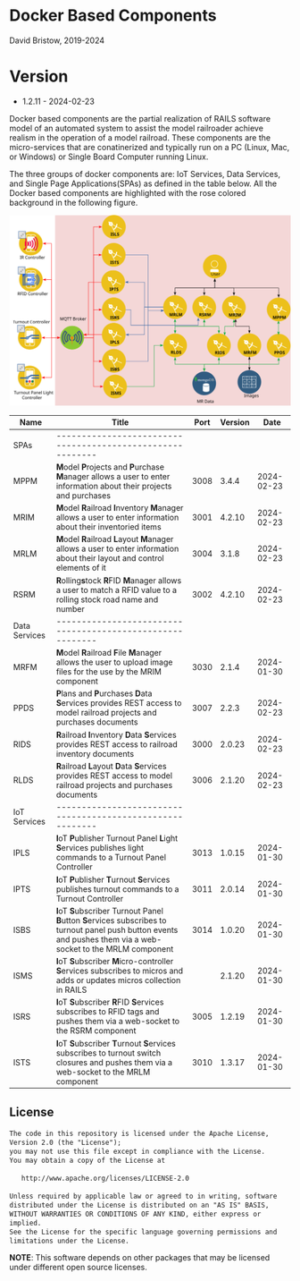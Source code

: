 # Docker Based Components
David Bristow, 2019-2024

# Version
* 1.2.11 - 2024-02-23
 
Docker based components are the partial realization of RAILS software model of an automated system to assist the model railroader achieve realism in the operation of a model railroad. These components are the micro-services that are conatinerized and typically run on a PC (Linux, Mac, or Windows) or Single Board Computer running Linux.

The three groups of docker components are: IoT Services, Data Services, and Single Page Applications(SPAs) as defined in the table below. All the Docker based components are highlighted with the rose colored background in the following figure.

![System Design](https://github.com/djbristow/RAILS/blob/master/Docker%20Based/docker-based-ms.svg)

|Name |Title                                  |Port |Version|Date     |
|-----|----------------------------------------------------------|-----|-------|---------|
|SPAs|----------------------------------------------------------|
|MPPM|**M**odel **P**rojects and **P**urchase **M**anager allows a user to enter information about their projects and purchases|3008|3.4.4|2024-02-23|
|MRIM|**M**odel **R**ailroad **I**nventory **M**anager allows a user to enter information about their inventoried items|3001|4.2.10|2024-02-23|
|MRLM|**M**odel **R**ailroad **L**ayout **M**anager allows a user to enter information about their layout and control elements of it|3004|3.1.8|2024-02-23|
|RSRM|**R**olling**s**tock **R**FID **M**anager allows a user to match a RFID value to a rolling stock road name and number|3002|4.2.10|2024-02-23|
|Data Services|----------------------------------------------------------|
|MRFM|**M**odel **R**ailroad **F**ile **M**anager  allows the user to upload image files for the use by the MRIM component|3030|2.1.4|2024-01-30|
|PPDS|**P**lans and **P**urchases **D**ata **S**ervices  provides REST access to model railroad projects and purchases documents|3007|2.2.3|2024-02-23|
|RIDS|**R**ailroad **I**nventory **D**ata **S**ervices provides REST access to railroad inventory documents|3000|2.0.23|2024-02-23|
|RLDS|**R**ailroad **L**ayout **D**ata **S**ervices provides REST access to model railroad projects and purchases documents|3006|2.1.20|2024-02-23|
|IoT Services|----------------------------------------------------------|
|IPLS|**I**oT **P**ublisher Turnout Panel **L**ight **S**ervices publishes light commands to a Turnout Panel Controller|3013|1.0.15|2024-01-30|
|IPTS|**I**oT **P**ublisher **T**urnout **S**ervices publishes turnout commands to a Turnout Controller|3011|2.0.14|2024-01-30|
|ISBS|**I**oT **S**ubscriber Turnout Panel **B**utton **S**ervices subscribes to turnout panel push button events and pushes them via a web-socket to the MRLM component|3014|1.0.20|2024-01-30|
|ISMS|**I**oT **S**ubscriber **M**icro-controller **S**ervices subscribes to micros and adds or updates micros collection in RAILS||2.1.20|2024-01-30|
|ISRS|**I**oT **S**ubscriber **R**FID **S**ervices subscribes to RFID tags and pushes them via a web-socket to the RSRM component|3005|1.2.19|2024-01-30|
|ISTS|**I**oT **S**ubscriber **T**urnout **S**ervices subscribes to turnout switch closures and pushes them via a web-socket to the MRLM component|3010|1.3.17|2024-01-30|

## License

    The code in this repository is licensed under the Apache License, Version 2.0 (the "License");
    you may not use this file except in compliance with the License.
    You may obtain a copy of the License at

       http://www.apache.org/licenses/LICENSE-2.0

    Unless required by applicable law or agreed to in writing, software
    distributed under the License is distributed on an "AS IS" BASIS,
    WITHOUT WARRANTIES OR CONDITIONS OF ANY KIND, either express or implied.
    See the License for the specific language governing permissions and
    limitations under the License.

**NOTE**: This software depends on other packages that may be licensed under different open source licenses.

